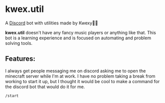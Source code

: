# **kwex.util**
A [Discord](https://discord.com) bot with utilities made by Kwexy🤖🔧

**kwex.util** doesn't have any fancy music players or anything like that. This bot is a learning experience and is focused on automating and problem solving tools.

## Features:

I always get people messaging me on discord asking me to open the minecraft server while I'm at work. I have no problem taking a break from working to start it up, but I thought it would be cool to make a command for the discord bot that would do it for me.

```
/start
```
